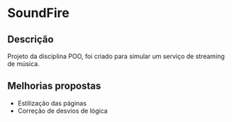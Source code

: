 # SoundFire

## Descrição
Projeto da disciplina POO, foi criado para simular um serviço de streaming de música.

## Melhorias propostas
* Estilização das páginas
* Correção de desvios de lógica
